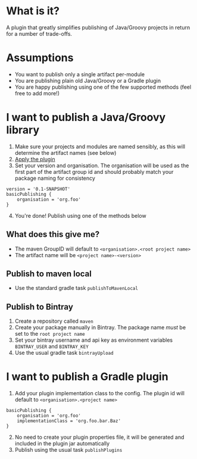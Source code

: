 # What is it?

A plugin that greatly simplifies publishing of Java/Groovy projects in return for a number of trade-offs.

# Assumptions

- You want to publish only a single artifact per-module
- You are publishing plain old Java/Groovy or a Gradle plugin
- You are happy publishing using one of the few supported methods (feel free to add more!)

# I want to publish a Java/Groovy library

1. Make sure your projects and modules are named sensibly, as this will determine the artifact names (see below)
2. [Apply the plugin](https://plugins.gradle.org/plugin/uk.co.littlemike.publishing-smorgasbord-plugin)
3. Set your version and organisation. The organisation will be used as the first part of the artifact group id and 
   should probably match your package naming for consistency
```
version = '0.1-SNAPSHOT'
basicPublishing {
    organisation = 'org.foo'
}
```
4. You're done! Publish using one of the methods below

## What does this give me?

- The maven GroupID will default to `<organisation>.<root project name>`
- The artifact name will be `<project name>-<version>`

## Publish to maven local

- Use the standard gradle task `publishToMavenLocal`

## Publish to Bintray

1. Create a repository called `maven`
2. Create your package manually in Bintray. The package name *must* be set to the `root project name`
3. Set your bintray username and api key as environment variables `BINTRAY_USER` and `BINTRAY_KEY` 
4. Use the usual gradle task `bintrayUpload`

# I want to publish a Gradle plugin

1. Add your plugin implementation class to the config. The plugin id will default to `<organisation>.<project name>`
```
basicPublishing {
    organisation = 'org.foo'
    implementationClass = 'org.foo.bar.Baz'
}
```
2. No need to create your plugin properties file, it will be generated and included in the plugin jar automatically
3. Publish using the usual task `publishPlugins`